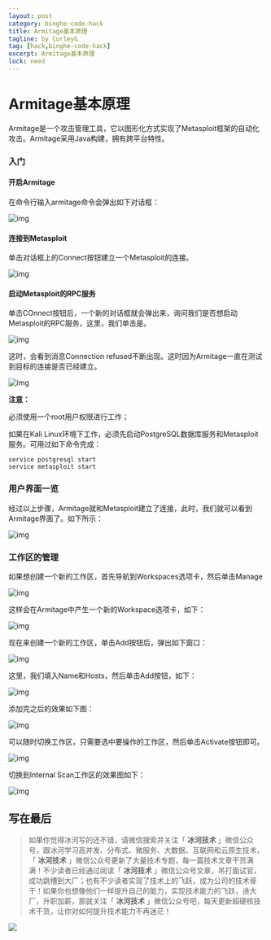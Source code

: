 ```yaml
---
layout: post
category: binghe-code-hack
title: Armitage基本原理
tagline: by CurleyG
tag: [hack,binghe-code-hack]
excerpt: Armitage基本原理
lock: need
---
```


# Armitage基本原理

Armitage是一个攻击管理工具，它以图形化方式实现了Metasploit框架的自动化攻击。Armitage采用Java构建，拥有跨平台特性。

### 入门 

#### 开启Armitage

在命令行输入armitage命令会弹出如下对话框：

![img](https://img-blog.csdnimg.cn/20190128125737481.png)

#### 连接到Metasploit

单击对话框上的Connect按钮建立一个Metasploit的连接。

![img](https://img-blog.csdnimg.cn/20190128125801387.png)

#### 启动Metasploit的RPC服务

单击COnnect按钮后，一个新的对话框就会弹出来，询问我们是否想启动Metasploit的RPC服务，这里，我们单击是。

![img](https://img-blog.csdnimg.cn/20190128125819364.png)

这时，会看到消息Connection refused不断出现。这时因为Armitage一直在测试到目标的连接是否已经建立。

![img](https://img-blog.csdnimg.cn/2019012812583258.png)

**注意：**

必须使用一个root用户权限进行工作；

如果在Kali Linux环境下工作，必须先启动PostgreSQL数据库服务和Metasploit服务。可用过如下命令完成：

```
service postgresql start
service metasploit start
```

### 用户界面一览

经过以上步骤，Armitage就和Metasploit建立了连接，此时，我们就可以看到Armitage界面了。如下所示：

![img](https://img-blog.csdnimg.cn/20190128125917746.png)

### 工作区的管理

如果想创建一个新的工作区，首先导航到Workspaces选项卡，然后单击Manage

![img](https://img-blog.csdnimg.cn/20190128125940920.png)

这样会在Armitage中产生一个新的Workspace选项卡，如下：

![img](https://img-blog.csdnimg.cn/20190128130003863.png)

现在来创建一个新的工作区，单击Add按钮后，弹出如下窗口：

![img](https://img-blog.csdnimg.cn/20190128130026966.png)

这里，我们填入Name和Hosts，然后单击Add按钮，如下：

![img](https://img-blog.csdnimg.cn/20190128130044320.png)

添加完之后的效果如下图：

![img](https://img-blog.csdnimg.cn/20190128130101696.png)

可以随时切换工作区，只需要选中要操作的工作区，然后单击Activate按钮即可。

![img](https://img-blog.csdnimg.cn/20190128130123805.png)

切换到Internal Scan工作区的效果图如下：

![img](https://img-blog.csdnimg.cn/20190128130149751.png)

## 写在最后

> 如果你觉得冰河写的还不错，请微信搜索并关注「 **冰河技术** 」微信公众号，跟冰河学习高并发、分布式、微服务、大数据、互联网和云原生技术，「 **冰河技术** 」微信公众号更新了大量技术专题，每一篇技术文章干货满满！不少读者已经通过阅读「 **冰河技术** 」微信公众号文章，吊打面试官，成功跳槽到大厂；也有不少读者实现了技术上的飞跃，成为公司的技术骨干！如果你也想像他们一样提升自己的能力，实现技术能力的飞跃，进大厂，升职加薪，那就关注「 **冰河技术** 」微信公众号吧，每天更新超硬核技术干货，让你对如何提升技术能力不再迷茫！


![](https://img-blog.csdnimg.cn/20200906013715889.png)
